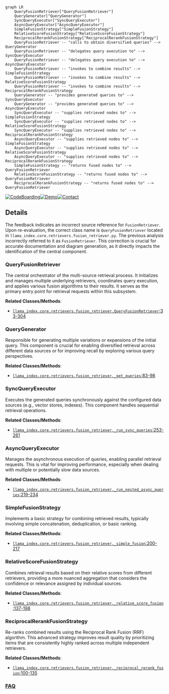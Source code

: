 ```mermaid
graph LR
    QueryFusionRetriever["QueryFusionRetriever"]
    QueryGenerator["QueryGenerator"]
    SyncQueryExecutor["SyncQueryExecutor"]
    AsyncQueryExecutor["AsyncQueryExecutor"]
    SimpleFusionStrategy["SimpleFusionStrategy"]
    RelativeScoreFusionStrategy["RelativeScoreFusionStrategy"]
    ReciprocalRerankFusionStrategy["ReciprocalRerankFusionStrategy"]
    QueryFusionRetriever -- "calls to obtain diversified queries" --> QueryGenerator
    QueryFusionRetriever -- "delegates query execution to" --> SyncQueryExecutor
    QueryFusionRetriever -- "delegates query execution to" --> AsyncQueryExecutor
    QueryFusionRetriever -- "invokes to combine results" --> SimpleFusionStrategy
    QueryFusionRetriever -- "invokes to combine results" --> RelativeScoreFusionStrategy
    QueryFusionRetriever -- "invokes to combine results" --> ReciprocalRerankFusionStrategy
    QueryGenerator -- "provides generated queries to" --> SyncQueryExecutor
    QueryGenerator -- "provides generated queries to" --> AsyncQueryExecutor
    SyncQueryExecutor -- "supplies retrieved nodes to" --> SimpleFusionStrategy
    SyncQueryExecutor -- "supplies retrieved nodes to" --> RelativeScoreFusionStrategy
    SyncQueryExecutor -- "supplies retrieved nodes to" --> ReciprocalRerankFusionStrategy
    AsyncQueryExecutor -- "supplies retrieved nodes to" --> SimpleFusionStrategy
    AsyncQueryExecutor -- "supplies retrieved nodes to" --> RelativeScoreFusionStrategy
    AsyncQueryExecutor -- "supplies retrieved nodes to" --> ReciprocalRerankFusionStrategy
    SimpleFusionStrategy -- "returns fused nodes to" --> QueryFusionRetriever
    RelativeScoreFusionStrategy -- "returns fused nodes to" --> QueryFusionRetriever
    ReciprocalRerankFusionStrategy -- "returns fused nodes to" --> QueryFusionRetriever
```

[![CodeBoarding](https://img.shields.io/badge/Generated%20by-CodeBoarding-9cf?style=flat-square)](https://github.com/CodeBoarding/GeneratedOnBoardings)[![Demo](https://img.shields.io/badge/Try%20our-Demo-blue?style=flat-square)](https://www.codeboarding.org/demo)[![Contact](https://img.shields.io/badge/Contact%20us%20-%20contact@codeboarding.org-lightgrey?style=flat-square)](mailto:contact@codeboarding.org)

## Details

The feedback indicates an incorrect source reference for `FusionRetriever`. Upon re-evaluation, the correct class name is `QueryFusionRetriever` located in `llama_index.core.retrievers.fusion_retriever.py`. The previous analysis incorrectly referred to it as `FusionRetriever`. This correction is crucial for accurate documentation and diagram generation, as it directly impacts the identification of the central component.

### QueryFusionRetriever
The central orchestrator of the multi-source retrieval process. It initializes and manages multiple underlying retrievers, coordinates query execution, and applies various fusion algorithms to their results. It serves as the primary entry point for retrieval requests within this subsystem.


**Related Classes/Methods**:

- <a href="https://github.com/run-llama/llama_index/blob/main/llama-index-core/llama_index/core/retrievers/fusion_retriever.py#L33-L304" target="_blank" rel="noopener noreferrer">`llama_index.core.retrievers.fusion_retriever.QueryFusionRetriever`:33-304</a>


### QueryGenerator
Responsible for generating multiple variations or expansions of the initial query. This component is crucial for enabling diversified retrieval across different data sources or for improving recall by exploring various query perspectives.


**Related Classes/Methods**:

- <a href="https://github.com/run-llama/llama_index/blob/main/llama-index-core/llama_index/core/retrievers/fusion_retriever.py#L83-L98" target="_blank" rel="noopener noreferrer">`llama_index.core.retrievers.fusion_retriever._get_queries`:83-98</a>


### SyncQueryExecutor
Executes the generated queries synchronously against the configured data sources (e.g., vector stores, indexes). This component handles sequential retrieval operations.


**Related Classes/Methods**:

- <a href="https://github.com/run-llama/llama_index/blob/main/llama-index-core/llama_index/core/retrievers/fusion_retriever.py#L253-L261" target="_blank" rel="noopener noreferrer">`llama_index.core.retrievers.fusion_retriever._run_sync_queries`:253-261</a>


### AsyncQueryExecutor
Manages the asynchronous execution of queries, enabling parallel retrieval requests. This is vital for improving performance, especially when dealing with multiple or potentially slow data sources.


**Related Classes/Methods**:

- <a href="https://github.com/run-llama/llama_index/blob/main/llama-index-core/llama_index/core/retrievers/fusion_retriever.py#L219-L234" target="_blank" rel="noopener noreferrer">`llama_index.core.retrievers.fusion_retriever._run_nested_async_queries`:219-234</a>


### SimpleFusionStrategy
Implements a basic strategy for combining retrieved results, typically involving simple concatenation, deduplication, or basic ranking.


**Related Classes/Methods**:

- <a href="https://github.com/run-llama/llama_index/blob/main/llama-index-core/llama_index/core/retrievers/fusion_retriever.py#L200-L217" target="_blank" rel="noopener noreferrer">`llama_index.core.retrievers.fusion_retriever._simple_fusion`:200-217</a>


### RelativeScoreFusionStrategy
Combines retrieval results based on their relative scores from different retrievers, providing a more nuanced aggregation that considers the confidence or relevance assigned by individual sources.


**Related Classes/Methods**:

- <a href="https://github.com/run-llama/llama_index/blob/main/llama-index-core/llama_index/core/retrievers/fusion_retriever.py#L137-L198" target="_blank" rel="noopener noreferrer">`llama_index.core.retrievers.fusion_retriever._relative_score_fusion`:137-198</a>


### ReciprocalRerankFusionStrategy
Re-ranks combined results using the Reciprocal Rank Fusion (RRF) algorithm. This advanced strategy improves result quality by prioritizing items that are consistently highly ranked across multiple independent retrievers.


**Related Classes/Methods**:

- <a href="https://github.com/run-llama/llama_index/blob/main/llama-index-core/llama_index/core/retrievers/fusion_retriever.py#L100-L135" target="_blank" rel="noopener noreferrer">`llama_index.core.retrievers.fusion_retriever._reciprocal_rerank_fusion`:100-135</a>




### [FAQ](https://github.com/CodeBoarding/GeneratedOnBoardings/tree/main?tab=readme-ov-file#faq)